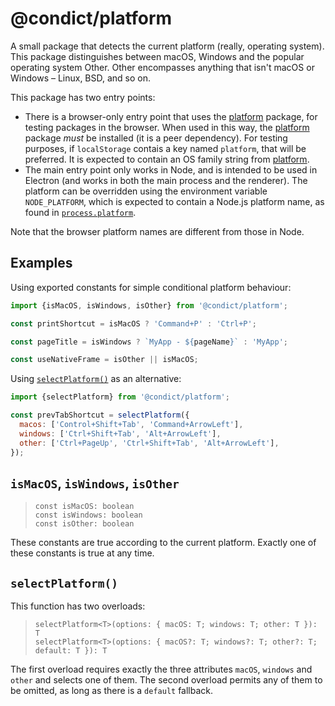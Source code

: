 # @condict/platform

A small package that detects the current platform (really, operating system). This package distinguishes between macOS, Windows and the popular operating system Other. Other encompasses anything that isn't macOS or Windows – Linux, BSD, and so on.

This package has two entry points:

* There is a browser-only entry point that uses the [platform][] package, for testing packages in the browser. When used in this way, the [platform][] package _must_ be installed (it is a peer dependency). For testing purposes, if `localStorage` contais a key named `platform`, that will be preferred. It is expected to contain an OS family string from [platform][].
* The main entry point only works in Node, and is intended to be used in Electron (and works in both the main process and the renderer). The platform can be overridden using the environment variable `NODE_PLATFORM`, which is expected to contain a Node.js platform name, as found in [`process.platform`][process-platform].

Note that the browser platform names are different from those in Node.

## Examples

Using exported constants for simple conditional platform behaviour:

```js
import {isMacOS, isWindows, isOther} from '@condict/platform';

const printShortcut = isMacOS ? 'Command+P' : 'Ctrl+P';

const pageTitle = isWindows ? `MyApp - ${pageName}` : 'MyApp';

const useNativeFrame = isOther || isMacOS;
```

Using [`selectPlatform()`](#selectplatform) as an alternative:

```js
import {selectPlatform} from '@condict/platform';

const prevTabShortcut = selectPlatform({
  macos: ['Control+Shift+Tab', 'Command+ArrowLeft'],
  windows: ['Ctrl+Shift+Tab', 'Alt+ArrowLeft'],
  other: ['Ctrl+PageUp', 'Ctrl+Shift+Tab', 'Alt+ArrowLeft'],
});
```

## `isMacOS`, `isWindows`, `isOther`

> `const isMacOS: boolean`  
> `const isWindows: boolean`  
> `const isOther: boolean`

These constants are true according to the current platform. Exactly one of these constants is true at any time.

## `selectPlatform()`

This function has two overloads:

> `selectPlatform<T>(options: { macOS: T; windows: T; other: T }): T`  
> `selectPlatform<T>(options: { macOS?: T; windows?: T; other?: T; default: T }): T`

The first overload requires exactly the three attributes `macOS`, `windows` and `other` and selects one of them. The second overload permits any of them to be omitted, as long as there is a `default` fallback.

[platform]: https://www.npmjs.com/package/platform
[process-platform]: https://nodejs.org/api/process.html#process_process_platform
